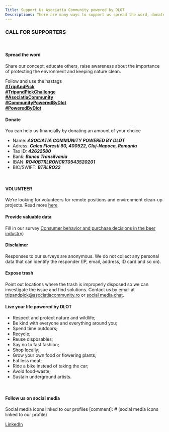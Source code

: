 ```yaml
---
Title: Support Us Asociatia Community powered by DLOT
Descriptions: There are many ways to support us spread the word, donate, volunteer, provide us valuable data for research, expose trash, follow us on social media.
---
```


### CALL FOR SUPPORTERS

<br>

#### Spread the word

Share our concept, educate others, raise awareness about the importance of protecting the envronment and keeping nature clean.

Follow and use the hastags  
[**#TripAndPick**](https://www.instagram.com/explore/tags/tripandpick/?hl=en)  
[**#TripandPickChallenge**](https://www.instagram.com/explore/tags/tripandpickchallenge/?hl=en)  
[**#AsociatiaCommunity**](https://www.instagram.com/explore/tags/asociatiacommunity/?hl=en)  
[**#CommunityPoweredByDlot**](https://www.instagram.com/explore/tags/communitypoweredbydlot/?hl=en)  
[**#PoweredByDlot**](https://www.instagram.com/explore/tags/poweredbydlot/?hl=en)  

#### Donate

You can help us financially by donating an amount of your choice
* Name: ***ASOCIATIA COMMUNITY POWERED BY DLOT***
* Adress: ***Calea Floresti 60, 400522, Cluj-Napoca, Romania***
* Tax ID: ***42622580***
* Bank: ***Banca Transilvania***
* IBAN: ***RO40BTRLRONCRT0543520201***
* BIC/SWIFT: ***BTRLRO22***

<br>

#### VOLUNTEER

We’re looking for volunteers for remote positions and environment clean-up projects. Read more [here](https://asociatiacommunity.ro/JoinOurTeam)

#### Provide valuable data

Fill in our survey [Consumer behavior and purchase decisions in the beer industry](https://docs.google.com/forms/d/e/1FAIpQLScvUQDZPiALtKtzw9OITf2Wce78LhZYuzOYWR7KhFFDHnTvWg/viewform))

#### Disclaimer
Responses to our surveys are anonymous. We do not collect any personal data that can identify the responder (IP, email, address, ID card and so on).

#### Expose trash

Point out locations where the trash is improperly disposed so we can investigate the issue and find solutions. Contact us by email at [tripandpick@asociatiacommunity.ro](tripandpick@asociatiacommunity.ro) or [social media chat](http://m.me/poweredbydlot).

#### Live your life powered by DLOT

* Respect and protect nature and wildlife;
* Be kind with everyone and everything around you;
* Spend time outdoors;
* Recycle;
* Reuse disposables;
* Say no to fast fashion;
* Shop locally;
* Grow your own food or flowering plants;
* Eat less meat;
* Ride a bike instead of taking the car;
* Avoid food-waste;
* Sustain underground artists.

<br>

#### Follow us on social media
Social media icons linked to our profiles
[comment]: # (social media icons linked to our profile)

[LinkedIn](https://www.linkedin.com/showcase/community-powered-by-dlot)
